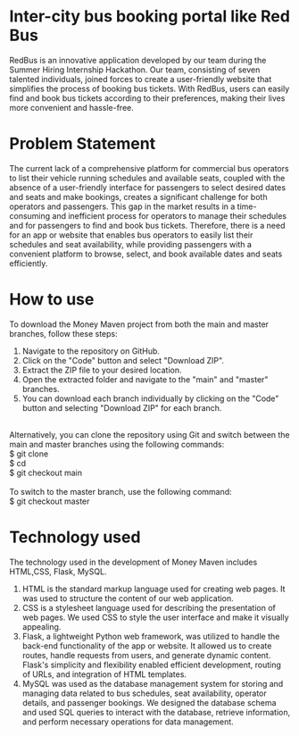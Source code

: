 # Inter-city bus booking portal like Red Bus
RedBus is an innovative application developed by our team during the Summer Hiring Internship Hackathon. Our team, consisting of seven talented individuals, joined forces to create a user-friendly website that simplifies the process of booking bus tickets. With RedBus, users can easily find and book bus tickets according to their preferences, making their lives more convenient and hassle-free.

# Problem Statement
The current lack of a comprehensive platform for commercial bus operators to list their vehicle running schedules and available seats, coupled with the absence of a user-friendly interface for passengers to select desired dates and seats and make bookings, creates a significant challenge for both operators and passengers. This gap in the market results in a time-consuming and inefficient process for operators to manage their schedules and for passengers to find and book bus tickets. Therefore, there is a need for an app or website that enables bus operators to easily list their schedules and seat availability, while providing passengers with a convenient platform to browse, select, and book available dates and seats efficiently.

# How to use
To download the Money Maven project from both the main and master branches, follow these steps:
1. Navigate to the repository on GitHub.
2. Click on the "Code" button and select "Download ZIP".
3. Extract the ZIP file to your desired location.
4. Open the extracted folder and navigate to the "main" and "master" branches.
5. You can download each branch individually by clicking on the "Code" button and selecting "Download ZIP" for each branch.</br></br>

Alternatively, you can clone the repository using Git and switch between the main and master branches using the following commands: </br>
$ git clone <repository URL> 
</br>
$ cd <repository name> 
</br>
$ git checkout main </br>
</br>
To switch to the master branch, use the following command: </br>
$ git checkout master

# Technology used
The technology used in the development of Money Maven includes HTML,CSS, Flask, MySQL.
1. HTML is the standard markup language used for creating web pages. It was used to structure the content of our web application.
2. CSS is a stylesheet language used for describing the presentation of web pages. We used CSS to style the user interface and make it visually appealing.
3. Flask, a lightweight Python web framework, was utilized to handle the back-end functionality of the app or website. It allowed us to create routes, handle requests from users, and generate dynamic content. Flask's simplicity and flexibility enabled efficient development, routing of URLs, and integration of HTML templates.
4. MySQL was used as the database management system for storing and managing data related to bus schedules, seat availability, operator details, and passenger bookings. We designed the database schema and used SQL queries to interact with the database, retrieve information, and perform necessary operations for data management.
